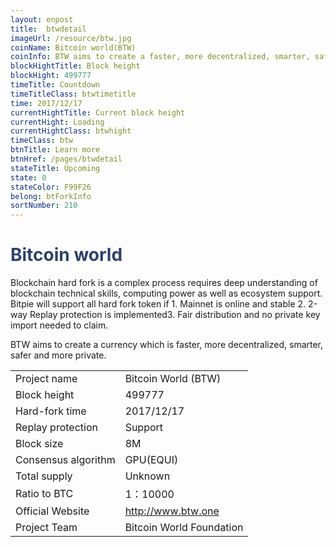 ```yaml
---
layout: enpost
title:  btwdetail
imageUrl: /resource/btw.jpg
coinName: Bitcoin world(BTW)
coinInfo: BTW aims to create a faster, more decentralized, smarter, safer and more private hardfork coin.
blockHightTitle: Block height
blockHight: 499777
timeTitle: Countdown
timeTitleClass: btwtimetitle
time: 2017/12/17
currentHightTitle: Current block height
currentHight: Loading
currentHightClass: btwhight
timeClass: btw
btnTitle: Learn more
btnHref: /pages/btwdetail
stateTitle: Upcoming
state: 0
stateColor: F99F26
belong: btForkInfo
sortNumber: 210
---
```

<h1 style="color: #2F416A">Bitcoin world</h1>
<p class="summarytxt">Blockchain hard fork is a complex process requires deep understanding of blockchain technical skills, computing power as well as ecosystem support. Bitpie will support all hard fork token if 1. Mainnet is online and stable 2. 2-way Replay protection is implemented3. Fair distribution and no private key import needed to claim.
</p>
<p>BTW aims to create a currency which is faster, more decentralized, smarter, safer and more private.
</p>
<table class="center">
  <tbody>
    <tr>
        <td class="tablehalf">Project name</td>
        <td class="tablehalf">Bitcoin World (BTW)</td>
    </tr>
    <tr>
        <td>Block height</td>
        <td>499777</td>
    </tr>
    <tr>
        <td>Hard-fork time</td>
        <td>2017/12/17</td>
    </tr>
    <tr>
        <td>Replay protection</td>
        <td>Support</td>
    </tr>
    <tr>
        <td>Block size</td>
        <td>8M</td>
    </tr>
    <tr>
        <td>Consensus algorithm</td>
        <td>GPU(EQUI)</td>
    </tr>
    <tr>
        <td>Total supply</td>
        <td>Unknown</td>
    </tr>
    <tr>
        <td>Ratio to BTC</td>
        <td>1：10000</td>
    </tr>
    <tr>
        <td>Official Website</td>
        <td><a href="http://www.btw.one" target="_blank">http://www.btw.one</a></td>
    </tr>
    <tr>
        <td>Project Team</td>
        <td>Bitcoin World Foundation</td>
    </tr>
  </tbody>
</table>